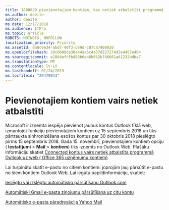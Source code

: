```yaml
---
title: 1800029 pievienotajiem kontiem, kas netiek atbalstīti programmā Outlook Web
ms.author: daeite
author: daeite
ms.date: 12/17/2018
ms.audience: ITPro
ms.topic: article
ROBOTS: NOINDEX, NOFOLLOW
localization_priority: Priority
ms.assetid: 8a8c9e34-abd7-40f3-b59d-c87ca7400020
ms.openlocfilehash: 2dc6690da30e44aa5c4a37d227274d2e4457e4b4
ms.sourcegitcommit: e2864efcfb493b6e46b662b746661a61232bdba7
ms.translationtype: MT
ms.contentlocale: lv-LV
ms.lasthandoff: 01/24/2019
ms.locfileid: "29479843"
---
```

# <a name="connected-accounts-are-no-longer-supported"></a>Pievienotajiem kontiem vairs netiek atbalstīti

Microsoft ir izņemta iespēja pievienot jaunus kontus Outlook tīklā web, izmantojot funkciju pievienotajiem kontiem uz 15 septembris 2018 un tiks pārtraukta sinhronizēšana esošos kontus par 30 oktobris 2018 pieslēgto pirms 15 septembris 2018. Gada 15. novembrī, pievienotajiem kontiem opciju ( **Iestatījumi** \> **Mail** \> **kontiem**) tiks izņemts no Outlook Web. Plašāku informāciju skatiet [Connected kontus vairs netiek atbalstīta programmā Outlook uz web ( Office 365 uzņēmumu kontiem)](https://support.office.com/en-us/article/Connected-accounts-is-no-longer-supported-in-Outlook-on-the-web-Office-365-for-business-accounts-5cc526bf-e928-4a99-8b9f-5e089df7d887)
  
Lai turpinātu skatīt e-pastu no citiem kontiem: joprojām ļauj pārsūtīt e-pastu no šiem kontiem Outlook Web. Lai iegūtu papildinformāciju, skatiet:
  
[Ieslēgtu vai izslēgtu automātisko pārsūtīšanu Outlook.com](https://go.microsoft.com/fwlink/?linkid=2038346)
  
[Automātiski Gmail e-pasta ziņojumu pārsūtīšana uz citu kontu](https://support.google.com/mail/answer/10957?hl=en)
  
[Automātisko e-pasta pāradresācija Yahoo Mail](https://help.yahoo.com/kb/SLN22028.mdl?guccounter=1)
  

